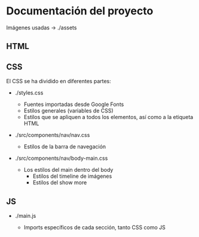 # Documentación del proyecto

Imágenes usadas -> ./assets

## HTML

## CSS

El CSS se ha dividido en diferentes partes:

- ./styles.css

  - Fuentes importadas desde Google Fonts
  - Estilos generales (variables de CSS)
  - Estilos que se apliquen a todos los elementos, así como a la etiqueta HTML

- ./src/components/nav/nav.css

  - Estilos de la barra de navegación

- ./src/components/nav/body-main.css
  - Los estilos del main dentro del body
    - Estilos del timeline de imágenes
    - Estilos del show more

## JS

- ./main.js

  - Imports específicos de cada sección, tanto CSS como JS
